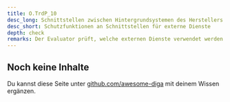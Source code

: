 ```yaml
---
title: O.TrdP_10
desc_long: Schnittstellen zwischen Hintergrundsystemen des Herstellers und externen Diensten müssen gemäß O.Arch_5 geschützt werden.
desc_short: Schutzfunktionen an Schnittstellen für externe Dienste
depth: check
remarks: Der Evaluator prüft, welche externen Dienste verwendet werden und ob für alle Dienste die Anforderungen nach O.Arch_5 erfolgreich umgesetzt wurden.
---
```


## Noch keine Inhalte

Du kannst diese Seite unter [github.com/awesome-diga](https://github.com/awesome-diga/tr-faq) mit deinem Wissen ergänzen.
